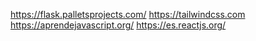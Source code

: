 https://flask.palletsprojects.com/
https://tailwindcss.com
https://aprendejavascript.org/
https://es.reactjs.org/